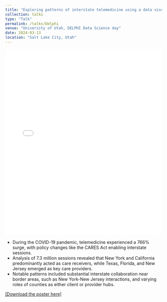 ```yaml
---
title: "Exploring patterns of interstate telemedicine using a data visualization framework"
collection: talks
type: "Talk"
permalink: /talks/Delphi
venue: "University of Utah, DELPHI Data Science day"
date: 2024-03-13
location: "Salt Lake City, Utah"
---
```


<iframe src="/files/DELPHI_Poster.pdf" width="100%" height="600px" style="border: none;"></iframe>

- During the COVID-19 pandemic, telemedicine experienced a 766% surge, with policy changes like the CARES Act enabling interstate sessions.
- Analysis of 7.3 million sessions revealed that New York and California predominantly acted as care receivers, while Texas, Florida, and New Jersey emerged as key care providers.
- Notable patterns included substantial interstate collaboration near border areas, such as New York-New Jersey interactions, and varying roles of counties as either client or provider hubs.

[[Download the poster here]](/files/DELPHI_Poster.pdf)

